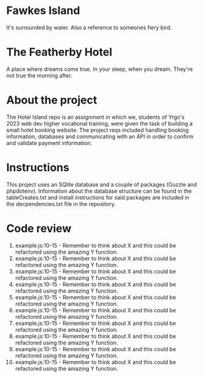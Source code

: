 # Fawkes Island

It's surrounded by water. Also a reference to someones fiery bird.

# The Featherby Hotel

A place where dreams come true. In your sleep, when you dream. They're not true the morning after.

# About the project

The Hotel Island repo is an assignment in which we, students of Yrgo's 2023 web dev higher vocational training, were given
the task of building a small hotel booking website. The project reqs included handling booking information, databases and
communicating with an API in order to confirm and validate payment information.

# Instructions

This project uses an SQlite database and a couple of packages (Guzzle and phpdotenv). Information about the database
structure can be found in the tableCreates.txt and install instructions for said packages are included in the
decpendencies.txt file in the repository.

# Code review

1. example.js:10-15 - Remember to think about X and this could be refactored using the amazing Y function.
2. example.js:10-15 - Remember to think about X and this could be refactored using the amazing Y function.
3. example.js:10-15 - Remember to think about X and this could be refactored using the amazing Y function.
4. example.js:10-15 - Remember to think about X and this could be refactored using the amazing Y function.
5. example.js:10-15 - Remember to think about X and this could be refactored using the amazing Y function.
6. example.js:10-15 - Remember to think about X and this could be refactored using the amazing Y function.
7. example.js:10-15 - Remember to think about X and this could be refactored using the amazing Y function.
8. example.js:10-15 - Remember to think about X and this could be refactored using the amazing Y function.
9. example.js:10-15 - Remember to think about X and this could be refactored using the amazing Y function.
10. example.js:10-15 - Remember to think about X and this could be refactored using the amazing Y function.
